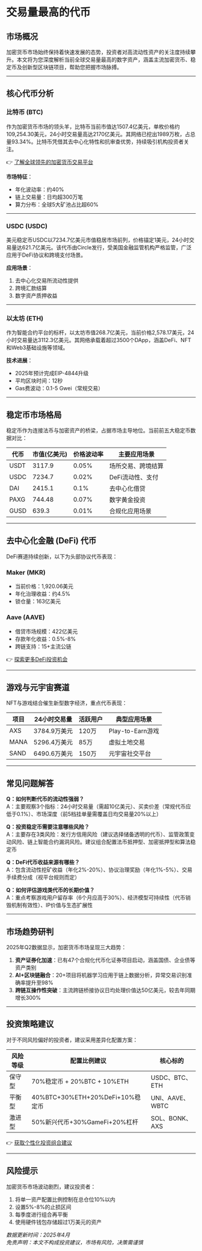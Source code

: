 # 交易量最高的代币

## 市场概况
加密货币市场始终保持着快速发展的态势，投资者对高流动性资产的关注度持续攀升。本文将为您深度解析当前全球交易量最高的数字资产，涵盖主流加密货币、稳定币及创新型区块链项目，帮助您把握市场脉搏。

---

## 核心代币分析

### 比特币 (BTC)
作为加密货币市场的领头羊，比特币当前市值达1507.4亿美元，单枚价格约109,254.30美元，24小时交易量高达2170亿美元。其网络已挖出1989万枚，占总量93.34%。比特币凭借其去中心化特性和抗审查优势，持续吸引机构投资者关注。

👉 [了解全球领先的加密货币交易平台](https://bit.ly/okx_welcome)

**市场特征**：
- 年化波动率：约40%
- 链上交易量：日均超300万笔
- 算力分布：全球5大矿池占比超60%

---

### USDC (USDC)
美元稳定币USDC以7234.7亿美元市值稳居市场前列，价格锚定1美元，24小时交易量达621.7亿美元。该代币由Circle发行，受美国金融监管机构严格监管，广泛应用于DeFi协议和跨境支付场景。

**应用场景**：
1. 去中心化交易所流动性提供
2. 跨境汇款结算
3. 数字资产质押收益

---

### 以太坊 (ETH)
作为智能合约平台的标杆，以太坊市值268.7亿美元，当前价格2,578.17美元，24小时交易量达3112.3亿美元。其网络承载着超过3500个DApp，涵盖DeFi、NFT和Web3基础设施等领域。

**技术进展**：
- 2025年预计完成EIP-4844升级
- 平均区块时间：12秒
- Gas费波动：0.1-5 Gwei（常规交易）

---

## 稳定币市场格局
稳定币作为连接法币与加密资产的桥梁，占据市场主导地位。当前前五大稳定币数据对比：

| 代币 | 市值(亿美元) | 价格波动率 | 主要应用场景 |
|------|--------------|------------|--------------|
| USDT | 3117.9       | 0.05%      | 场所交易、跨境结算 |
| USDC | 7234.7       | 0.02%      | DeFi流动性、支付 |
| DAI  | 2415.1       | 0.1%       | 去中心化借贷 |
| PAXG | 744.48       | 0.07%      | 数字黄金投资 |
| GUSD | 639.3        | 0.01%      | 合规化应用场景 |

---

## 去中心化金融 (DeFi) 代币
DeFi赛道持续创新，以下为头部协议代币表现：

### Maker (MKR)
- 当前价格：1,920.06美元
- 年化治理收益：约4.5%
- 锁仓量：163亿美元

### Aave (AAVE)
- 借贷市场规模：422亿美元
- 存款年化收益：0.5%-8%
- 跨链支持：15+主流公链

👉 [探索更多DeFi投资机会](https://bit.ly/okx_welcome)

---

## 游戏与元宇宙赛道
NFT与游戏结合催生新型数字经济，重点代币表现：

| 项目 | 24小时交易量 | 活跃用户 | 典型应用场景 |
|------|--------------|----------|--------------|
| AXS  | 3784.9万美元 | 120万    | Play-to-Earn游戏 |
| MANA | 5296.4万美元 | 85万     | 虚拟土地交易 |
| SAND| 6490.6万美元 | 150万    | 元宇宙社交平台 |

---

## 常见问题解答

**Q：如何判断代币的流动性强弱？**  
A：主要观察3个指标：24小时交易量（需超10亿美元）、买卖价差（常规代币应低于0.1%）、市场深度（前5档挂单量需覆盖日均交易量20%以上）

**Q：投资稳定币需要注意哪些风险？**  
A：主要存在3类风险：发行方信用风险（建议选择储备透明的代币）、监管政策变动风险、链上智能合约漏洞风险。建议组合配置法币抵押型、加密抵押型和算法稳定币

**Q：DeFi代币收益来源有哪些？**  
A：包含流动性挖矿收益（年化2%-20%）、协议治理奖励（年化1%-5%）、交易手续费分成（视平台规则而定）

**Q：如何评估游戏类代币的长期价值？**  
A：重点考察游戏用户留存率（6个月应高于30%）、经济模型可持续性（代币销毁机制有效性）、IP价值与生态扩展性

---

## 市场趋势研判
2025年Q2数据显示，加密货币市场呈现三大趋势：

1. **资产证券化加速**：已有47个合规化代币化证券项目启动，涵盖国债、企业债等资产类别
2. **AI+区块链融合**：20+项目将机器学习应用于链上数据分析，异常交易识别准确率提升至98%
3. **跨链互操作性突破**：主流跨链桥接协议日均处理价值达50亿美元，较去年同期增长300%

---

## 投资策略建议
对于不同风险偏好的投资者，建议采用差异化配置方案：

| 风险等级 | 配置比例建议 | 核心标的 |
|----------|--------------|----------|
| 保守型   | 70%稳定币 + 20%BTC + 10%ETH | USDC、BTC、ETH |
| 平衡型   | 40%BTC+30%ETH+20%DeFi+10%稳定币 | UNI、AAVE、WBTC |
| 激进型   | 50%新兴代币+30%GameFi+20%杠杆 | SOL、BONK、AXS |

👉 [获取个性化投资组合建议](https://bit.ly/okx_welcome)

---

## 风险提示
加密货币市场波动剧烈，建议投资者：
1. 将单一资产配置比例控制在总仓位10%以内
2. 设置5%-8%的止损区间
3. 每季度进行组合再平衡
4. 使用硬件钱包存储超过1万美元的资产

*数据更新时间：2025年4月*  
*免责声明：本文不构成投资建议，市场有风险，决策需谨慎*
